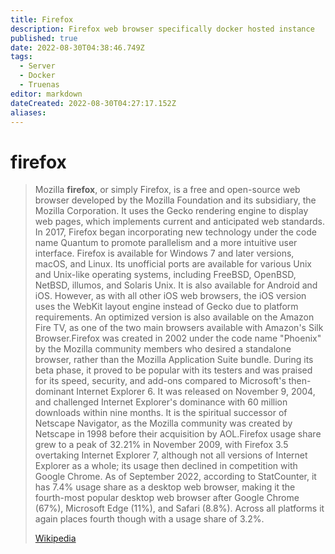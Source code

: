 ```yaml
---
title: Firefox
description: Firefox web browser specifically docker hosted instance
published: true
date: 2022-08-30T04:38:46.749Z
tags:
  - Server
  - Docker
  - Truenas
editor: markdown
dateCreated: 2022-08-30T04:27:17.152Z
aliases:
---
```

# firefox

> Mozilla **firefox**, or simply Firefox, is a free and open-source web browser developed by the Mozilla Foundation and its subsidiary, the Mozilla Corporation. It uses the Gecko rendering engine to display web pages, which implements current and anticipated web standards. In 2017, Firefox began incorporating new technology under the code name Quantum to promote parallelism and a more intuitive user interface. Firefox is available for Windows 7 and later versions, macOS, and Linux. Its unofficial ports are available for various Unix and Unix-like operating systems, including FreeBSD, OpenBSD, NetBSD, illumos, and Solaris Unix. It is also available for Android and iOS. However, as with all other iOS web browsers, the iOS version uses the WebKit layout engine instead of Gecko due to platform requirements. An optimized version is also available on the Amazon Fire TV, as one of the two main browsers available with Amazon's Silk Browser.Firefox was created in 2002 under the code name "Phoenix" by the Mozilla community members who desired a standalone browser, rather than the Mozilla Application Suite bundle. During its beta phase, it proved to be popular with its testers and was praised for its speed, security, and add-ons compared to Microsoft's then-dominant Internet Explorer 6. It was released on November 9, 2004, and challenged Internet Explorer's dominance with 60 million downloads within nine months. It is the spiritual successor of Netscape Navigator, as the Mozilla community was created by Netscape in 1998 before their acquisition by AOL.Firefox usage share grew to a peak of 32.21% in November 2009, with Firefox 3.5 overtaking Internet Explorer 7, although not all versions of Internet Explorer as a whole; its usage then declined in competition with Google Chrome. As of September 2022, according to StatCounter, it has 7.4% usage share as a desktop web browser, making it the fourth-most popular desktop web browser after Google Chrome (67%), Microsoft Edge (11%), and Safari (8.8%). Across all platforms it again places fourth though with a usage share of 3.2%.
>
> [Wikipedia](https://en.wikipedia.org/wiki/Firefox)